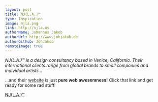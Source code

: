 ```yaml
---
layout: post
title: NJ(L.A.)™
type: Inspiration
image: njla.png
link: http://njla.us
authorName: Johannes Jakob
authorUrl: http://www.johjakob.de
authorGithub: JohJakob
remoteImage: true
---
```


_NJ(L.A.)™ is a design consultancy based in Venice, California. Their international clients range from global brands to small companies and individual artists..._

...and their [website](http://njla.us) is just **pure web awesomness!** Click that link and get ready for some rad stuff!

[NJ(L.A.)™](http://njla.us)